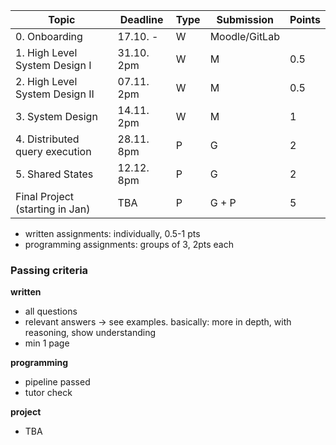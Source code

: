 | Topic                           | Deadline   | Type | Submission    | Points |
| ------------------------------- | ---------- | ---- | ------------- | ------ |
| 0. Onboarding                   | 17.10. -   | W    | Moodle/GitLab |        |
| 1. High Level System Design I   | 31.10. 2pm | W    | M             | 0.5    |
| 2. High Level System Design II  | 07.11. 2pm | W    | M             | 0.5    |
| 3. System Design                | 14.11. 2pm | W    | M             | 1      |
| 4. Distributed query execution  | 28.11. 8pm | P    | G             | 2      |
| 5. Shared States                | 12.12. 8pm | P    | G             | 2      |
| Final Project (starting in Jan) | TBA        | P    | G + P         | 5      |

- written assignments: individually, 0.5-1 pts
- programming assignments: groups of 3, 2pts each

### Passing criteria

**written**
- all questions
- relevant answers -> see examples. basically: more in depth, with reasoning, show understanding
- min 1 page

**programming**
- pipeline passed
- tutor check

**project**
- TBA
